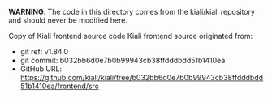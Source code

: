 **WARNING**: The code in this directory comes from the kiali/kiali repository and should never be modified here.

Copy of Kiali frontend source code
Kiali frontend source originated from:
* git ref:    v1.84.0
* git commit: b032bb6d0e7b0b99943cb38ffdddbdd51b1410ea
* GitHub URL: https://github.com/kiali/kiali/tree/b032bb6d0e7b0b99943cb38ffdddbdd51b1410ea/frontend/src
